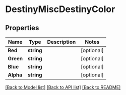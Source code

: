 # DestinyMiscDestinyColor

## Properties
Name | Type | Description | Notes
------------ | ------------- | ------------- | -------------
**Red** | **string** |  | [optional] 
**Green** | **string** |  | [optional] 
**Blue** | **string** |  | [optional] 
**Alpha** | **string** |  | [optional] 

[[Back to Model list]](../README.md#documentation-for-models) [[Back to API list]](../README.md#documentation-for-api-endpoints) [[Back to README]](../README.md)


